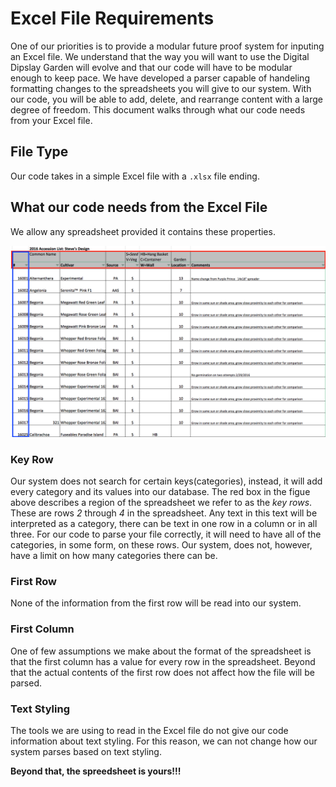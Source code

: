 # Excel File Requirements  
One of our priorities is to provide a modular future proof system for inputing an Excel file. We understand that the way you will want to use the Digital Dipslay Garden will evolve and that our code will have to be modular enough to keep pace. We have developed a parser capable of handeling formatting changes to the spreadsheets you will give to our system. With our code, you will be able to add, delete, and rearrange content with a large degree of freedom. This document walks through what our code needs from your Excel file.  

## File Type
Our code takes in a simple Excel file with a `.xlsx` file ending.

## What our code needs from the Excel File  
We allow any spreadsheet provided it contains these properties. 

![ExampleSpreadSheet](https://github.com/UMM-CSci-3601-S17/digital-display-garden-iteration-1-claudearabo/blob/MakeMarkdownDocumentation/Documentation/Graphics/SpreadSheetRequirements.png)

### Key Row  
Our system does not search for certain keys(categories), instead, it will add every category and its values into our database. The red box in the figue above describes a region of the spreadsheet we refer to as the *key rows*. These are rows *2* through *4* in the spreadsheet. Any text in this text will be interpreted as a category, there can be text in one row in a column or in all three. For our code to parse your file correctly, it will need to have all of the categories, in some form, on these rows. Our system, does not, however, have a limit on how many categories there can be. 

### First Row
None of the information from the first row will be read into our system. 

### First Column
One of few assumptions we make about the format of the spreadsheet is that the first column has a value for every row in the spreadsheet. Beyond that the actual contents of the first row does not affect how the file will be parsed.

### Text Styling 
The tools we are using to read in the Excel file do not give our code information about text styling. For this reason, we can not change how our system parses based on text styling. 

**Beyond that, the spreedsheet is yours!!!** 
